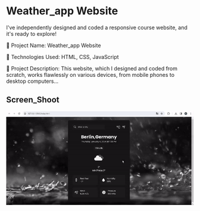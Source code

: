 # 
<h1> Weather_app Website </h1>

I've independently designed and coded a responsive course website, and it's ready to explore!

🔸 Project Name: Weather_app Website

🔸 Technologies Used: HTML, CSS, JavaScript

🔸 Project Description: This website, which I designed and coded from scratch, works flawlessly on various devices, from mobile phones to desktop computers...

<h2>Screen_Shoot</h2>

![](screen_weather_app.gif)

